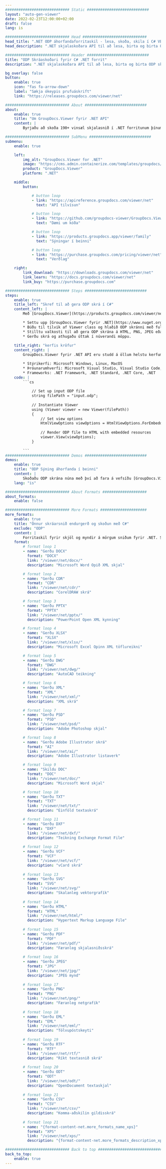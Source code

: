 ```yaml
---
############################# Static ############################
layout: "auto-gen-viewer"
date: 2022-02-23T12:00:00+02:00
draft: false
lang: is

############################# Head #############################
head_title: ".NET ODP áhorfandaforritaskil - lesa, skoða, skila í C# VB.NET"
head_description: ".NET skjalaskoðara API til að lesa, birta og birta ODP í hvers kyns C#, ASP.NET, VB.NET og .NET Core forritum."

############################# Header ############################
title: "ODP Skráaskoðari fyrir C# .NET forrit" 
description: ".NET skjalaskoðara API til að lesa, birta og birta ODP skrá í hvers kyns C#, ASP.NET, VB.NET og .NET Core forritum. Skoðaðu gerðir skrár með sannri sniði og uppsetningu í HTML5, PDF eða sem mynd með því að nota nokkrar línur af kóðanum." 

bg_overlay: false
button:
    enable: true
    icon: "fas fa-arrow-down"
    label: "Sækja ókeypis prufuáskrift"
    link: "https://releases.groupdocs.com/viewer/net"

############################# About ############################
about:
    enable: true
    title: "Um GroupDocs.Viewer fyrir .NET API" 
    content: |
        Byrjaðu að skoða 190+ vinsæl skjalasnið í .NET forritunum þínum með því að nota GroupDocs.Viewer fyrir .NET API með því að bæta við nokkrum línum af kóða. Hönnuðir geta auðveldlega sýnt PDF, ritvinnslu, Excel töflureikni, kynningu, Visio, Project, Outlook og mörg önnur vinsæl skjalasnið í HTML5, mynd eða PDF ham. Skjalavinnslan er hröð, eins og upprunalega frumskráin og það þarf ekki að setja upp viðbótarhugbúnað eða önnur utanaðkomandi bókasöfn.

############################# SubMenu ############################
submenu:
    enable: true

    left:
        img_alt: "GroupDocs.Viewer for .NET"
        image: "https://cms.admin.containerize.com/templates/groupdocs/images/product-logos/90x90-noborder/groupdocs-viewer-net.png"
        product: "GroupDocs.Viewer"
        platform: ".NET"

    middle:
        button:

            # button loop
            - link: "https://apireference.groupdocs.com/viewer/net"
              text: "API tilvísun"

            # button loop
            - link: "https://github.com/groupdocs-viewer/GroupDocs.Viewer-for-.NET"
              text: "Dæmi um kóða"

            # button loop
            - link: "https://products.groupdocs.app/viewer/family"
              text: "Sýningar í beinni"

            # button loop
            - link: "https://purchase.groupdocs.com/pricing/viewer/net"
              text: "Verðlag"

    right:
        link_download: "https://downloads.groupdocs.com/viewer/net"
        link_learn: "https://docs.groupdocs.com/viewer/net"
        link_buy: "https://purchase.groupdocs.com"

############################# Steps ############################
steps:
    enable: true
    title_left: "Skref til að gera ODP skrá í C#" 
    content_left: |
        Með [GroupDocs.Viewer](https://products.groupdocs.com/viewer/net/) geturðu gert ODP í HTML, JPEG, PNG eða PDF í nokkrum skrefum.

        * Settu upp [GroupDocs.Viewer fyrir .NET](https://www.nuget.org/packages/groupdocs.viewer) með uppáhalds pakkastjóranum þínum. 
        * Búðu til tilvik af Viewer class og hlaðið ODP skránni með fullri slóð. 
        * Stilltu valkosti til að gera ODP skrána á HTML, PNG, JPEG eða PDF sniði. 
        * Gerðu skrá og athugaðu úttak í núverandi möppu. 
        
    title_right: "kerfis kröfur" 
    content_right: |
        GroupDocs.Viewer fyrir .NET API eru studd á öllum helstu kerfum og stýrikerfum. Áður en þú keyrir kóðann hér að neðan skaltu ganga úr skugga um að þú hafir eftirfarandi forsendur uppsettar á kerfinu þínu.

        * Stýrikerfi: Microsoft Windows, Linux, MacOS 
        * Þróunarumhverfi: Microsoft Visual Studio, Visual Studio Code, .NET CLI 
        * Frameworks: .NET Framework, .NET Standard, .NET Core, .NET 
    code: |
        ```cs
                        
            // Set up input ODP file
            string filePath = "input.odp";
        
            // Instantiate Viewer
            using (Viewer viewer = new Viewer(filePath))
            {
            	// Set view options 
            	HtmlViewOptions viewOptions = HtmlViewOptions.ForEmbeddedResources();
                    
            	// Render ODP file to HTML with embedded resources
            	viewer.View(viewOptions);
            }
             
        ```
############################# Demos ############################
demos:
    enable: true
    title: "ODP Sýning áhorfanda í beinni"
    content: |
        Skoðaðu ODP skrána núna með því að fara á vefsíðu [GroupDocs.Viewer Online Apps](https://products.groupdocs.app/viewer/odp).
    lang: "is"

############################# About Formats ####################
about_formats:
    enable: false

############################# More Formats #####################
more_formats:
    enable: true
    title: "Önnur skráarsnið endurgerð og skoðun með C#"
    exclude: "ODP"
    content: |
        Forritaskil fyrir skjöl og myndir á mörgum sniðum fyrir .NET. Skoðaðu nokkur af vinsælustu skráarsniðunum hér að neðan án utanaðkomandi áhorfenda.
    format: 
        # format loop 1
        - name: "Gerðu DOCX"
          format: "DOCX"
          link: "/viewer/net/docx/"
          description: "Microsoft Word Opið XML skjal" 

        # format loop 2
        - name: "Gerðu CDR" 
          format: "CDR"
          link: "/viewer/net/cdr/"
          description: "CorelDRAW skrá" 

        # format loop 3
        - name: "Gerðu PPTX"
          format: "PPTX"
          link: "/viewer/net/pptx/"
          description: "PowerPoint Open XML kynning" 

        # format loop 4
        - name: "Gerðu XLSX"
          format: "XLSX"
          link: "/viewer/net/xlsx/"
          description: "Microsoft Excel Opinn XML töflureikni" 

        # format loop 5
        - name: "Gerðu DWG"
          format: "DWG"
          link: "/viewer/net/dwg/"
          description: "AutoCAD teikning"

        # format loop 6
        - name: "Gerðu XML"
          format: "XML"
          link: "/viewer/net/xml/"
          description: "XML skrá"

        # format loop 7
        - name: "Gerðu PSD"
          format: "PSD"
          link: "/viewer/net/psd/"
          description: "Adobe Photoshop skjal"

        # format loop 8
        - name: "Gerðu Adobe Illustrator skrá"
          format: "AI"
          link: "/viewer/net/ai/"
          description: "Adobe Illustrator listaverk"

        # format loop 9
        - name: "Skildu DOC"
          format: "DOC"
          link: "/viewer/net/doc/"
          description: "Microsoft Word skjal" 

        # format loop 10
        - name: "Gerðu TXT" 
          format: "TXT"
          link: "/viewer/net/txt/"
          description: "Einföld textaskrá" 

        # format loop 11
        - name: "Gerðu DXF" 
          format: "DXF"
          link: "/viewer/net/dxf/"
          description: "Teikning Exchange Format File"  
          
        # format loop 12
        - name: "Gerðu VCF"
          format: "VCF"
          link: "/viewer/net/vcf/"
          description: "vCard skrá"  
              
        # format loop 13
        - name: "Gerðu SVG"
          format: "SVG"
          link: "/viewer/net/svg/"
          description: "Skalanleg vektorgrafík" 
          
        # format loop 14
        - name: "Gerðu HTML"
          format: "HTML"
          link: "/viewer/net/html/"
          description: "Hypertext Markup Language File" 
          
        # format loop 15
        - name: "Gerðu PDF"
          format: "PDF"
          link: "/viewer/net/pdf/"
          description: "Færanleg skjalasniðsskrá"
          
        # format loop 16
        - name: "Gerðu JPEG"
          format: "JPG"
          link: "/viewer/net/jpg/"
          description: "JPEG mynd"
          
        # format loop 17
        - name: "Gerðu PNG"
          format: "PNG"
          link: "/viewer/net/png/"
          description: "Færanleg netgrafík" 
          
        # format loop 18
        - name: "Gerðu EML"
          format: "EML"
          link: "/viewer/net/eml/"
          description: "Tölvupóstskeyti" 
          
        # format loop 19
        - name: "Gerðu RTF"
          format: "RTF"
          link: "/viewer/net/rtf/"
          description: "Ríkt textasnið skrá" 
          
        # format loop 20
        - name: "Gerðu ODT"
          format: "ODT"
          link: "/viewer/net/odt/"
          description: "OpenDocument textaskjal" 
          
        # format loop 21
        - name: "Gerðu CSV"
          format: "CSV"
          link: "/viewer/net/csv/"
          description: "Komma-aðskilin gildisskrá" 
          
        # format loop 21
        - name: "{format-content-net.more_formats_name_xps}"
          format: "XPS"
          link: "/viewer/net/xps/"
          description: "{format-content-net.more_formats_description_xps}" 

############################# Back to top ###############################
back_to_top:
    enable: true
---
```

